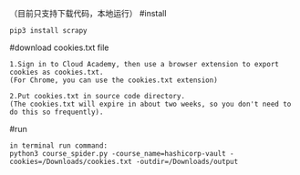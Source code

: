 （目前只支持下载代码，本地运行）
#install
```
pip3 install scrapy
```

#download cookies.txt file
```
1.Sign in to Cloud Academy, then use a browser extension to export cookies as cookies.txt.
(For Chrome, you can use the cookies.txt extension)

2.Put cookies.txt in source code directory. 
(The cookies.txt will expire in about two weeks, so you don't need to do this so frequently).
```

#run
```
in terminal run command:
python3 course_spider.py -course_name=hashicorp-vault -cookies=/Downloads/cookies.txt -outdir=/Downloads/output
```